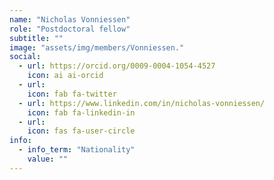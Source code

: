 ```yaml
---
name: "Nicholas Vonniessen"
role: "Postdoctoral fellow"
subtitle: ""
image: "assets/img/members/Vonniessen."
social:
  - url: https://orcid.org/0009-0004-1054-4527
    icon: ai ai-orcid
  - url: 
    icon: fab fa-twitter
  - url: https://www.linkedin.com/in/nicholas-vonniessen/
    icon: fab fa-linkedin-in
  - url: 
    icon: fas fa-user-circle
info:
  - info_term: "Nationality"
    value: ""
---
```

